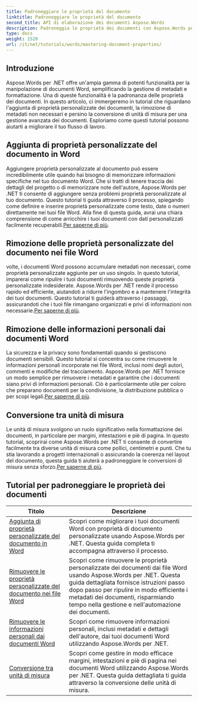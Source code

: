 ```yaml
---
title: Padroneggiare le proprietà del documento
linktitle: Padroneggiare le proprietà del documento
second_title: API di elaborazione dei documenti Aspose.Words
description: Padroneggia le proprietà dei documenti con Aspose.Words per .NET. Impara ad aggiungere, rimuovere e convertire le unità di misura nei documenti Word con questi tutorial facili da seguire.
type: docs
weight: 1520
url: /it/net/tutorials/words/mastering-document-properties/
---
```

## Introduzione  

Aspose.Words per .NET offre un'ampia gamma di potenti funzionalità per la manipolazione di documenti Word, semplificando la gestione di metadati e formattazione. Una di queste funzionalità è la padronanza delle proprietà dei documenti. In questo articolo, ci immergeremo in tutorial che riguardano l'aggiunta di proprietà personalizzate dei documenti, la rimozione di metadati non necessari e persino la conversione di unità di misura per una gestione avanzata dei documenti. Esploriamo come questi tutorial possono aiutarti a migliorare il tuo flusso di lavoro.

## Aggiunta di proprietà personalizzate del documento in Word  

Aggiungere proprietà personalizzate al documento può essere incredibilmente utile quando hai bisogno di memorizzare informazioni specifiche nel tuo documento Word. Che si tratti di tenere traccia dei dettagli del progetto o di memorizzare note dell'autore, Aspose.Words per .NET ti consente di aggiungere senza problemi proprietà personalizzate al tuo documento. Questo tutorial ti guida attraverso il processo, spiegando come definire e inserire proprietà personalizzate come testo, date o numeri direttamente nei tuoi file Word. Alla fine di questa guida, avrai una chiara comprensione di come arricchire i tuoi documenti con dati personalizzati facilmente recuperabili.[Per saperne di più](./adding-custom-document-properties-in-word/).

## Rimozione delle proprietà personalizzate del documento nei file Word  

 volte, i documenti Word possono accumulare metadati non necessari, come proprietà personalizzate aggiunte per un uso singolo. In questo tutorial, imparerai come ripulire i tuoi documenti rimuovendo queste proprietà personalizzate indesiderate. Aspose.Words per .NET rende il processo rapido ed efficiente, aiutandoti a ridurre l'ingombro e a mantenere l'integrità dei tuoi documenti. Questo tutorial ti guiderà attraverso i passaggi, assicurandoti che i tuoi file rimangano organizzati e privi di informazioni non necessarie.[Per saperne di più](./remove-custom-document-properties-in-word-files/).

## Rimozione delle informazioni personali dai documenti Word  

 La sicurezza e la privacy sono fondamentali quando si gestiscono documenti sensibili. Questo tutorial si concentra su come rimuovere le informazioni personali incorporate nei file Word, inclusi nomi degli autori, commenti e modifiche del tracciamento. Aspose.Words per .NET fornisce un modo semplice per rimuovere i metadati e garantire che i documenti siano privi di informazioni personali. Ciò è particolarmente utile per coloro che preparano documenti per la condivisione, la distribuzione pubblica o per scopi legali.[Per saperne di più](./remove-personal-information-word-document/).

## Conversione tra unità di misura  

 Le unità di misura svolgono un ruolo significativo nella formattazione dei documenti, in particolare per margini, intestazioni e piè di pagina. In questo tutorial, scoprirai come Aspose.Words per .NET ti consente di convertire facilmente tra diverse unità di misura come pollici, centimetri e punti. Che tu stia lavorando a progetti internazionali o assicurando la coerenza nel layout del documento, questa guida ti aiuterà a padroneggiare le conversioni di misura senza sforzo.[Per saperne di più](./converting-between-measurement-units/).

 ## Tutorial per padroneggiare le proprietà dei documenti
| Titolo | Descrizione |
| --- | --- |
| [Aggiunta di proprietà personalizzate del documento in Word](./adding-custom-document-properties-in-word/) | Scopri come migliorare i tuoi documenti Word con proprietà di documento personalizzate usando Aspose.Words per .NET. Questa guida completa ti accompagna attraverso il processo. |
| [Rimuovere le proprietà personalizzate del documento nei file Word](./remove-custom-document-properties-in-word-files/) | Scopri come rimuovere le proprietà personalizzate dei documenti dai file Word usando Aspose.Words per .NET. Questa guida dettagliata fornisce istruzioni passo dopo passo per ripulire in modo efficiente i metadati dei documenti, risparmiando tempo nella gestione e nell'automazione dei documenti. |
| [Rimuovere le informazioni personali dai documenti Word](./remove-personal-information-word-document/) | Scopri come rimuovere informazioni personali, inclusi metadati e dettagli dell'autore, dai tuoi documenti Word utilizzando Aspose.Words per .NET. |
| [Conversione tra unità di misura](./converting-between-measurement-units/) | Scopri come gestire in modo efficace margini, intestazioni e piè di pagina nei documenti Word utilizzando Aspose.Words per .NET. Questa guida dettagliata ti guida attraverso la conversione delle unità di misura. |
